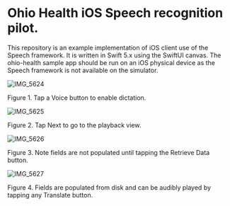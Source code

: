 # Ohio Health iOS Speech recognition pilot.

This repository is an example implementation of iOS client use of the Speech framework. It is written in Swift 5.x using the SwiftUI canvas.
The ohio-health sample app should be run on an iOS physical device as the Speech framework is not available on the simulator.

![IMG_5624](https://user-images.githubusercontent.com/2362373/159340307-be6c41a9-fc83-4b9f-97dc-f3c05bc8448c.PNG)

Figure 1.  Tap a Voice button to enable dictation.



![IMG_5625](https://user-images.githubusercontent.com/2362373/159340435-0d763db1-8181-40c6-b95b-8e829be0530f.PNG)

Figure 2. Tap Next to go to the playback view.



![IMG_5626](https://user-images.githubusercontent.com/2362373/159340554-727c6ed0-1903-486e-be99-ebf4cc7ab046.PNG)

Figure 3. Note fields are not populated until tapping the Retrieve Data button.



![IMG_5627](https://user-images.githubusercontent.com/2362373/159340635-1e11925f-ff02-4ad4-8e2a-93561c960e6a.PNG)

Figure 4.  Fields are populated from disk and can be audibly played by tapping any Translate button.


